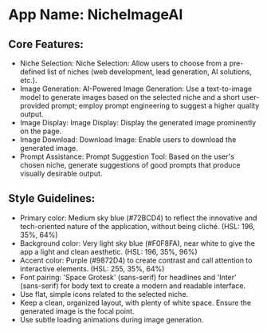 # **App Name**: NicheImageAI

## Core Features:

- Niche Selection: Niche Selection: Allow users to choose from a pre-defined list of niches (web development, lead generation, AI solutions, etc.).
- Image Generation: AI-Powered Image Generation: Use a text-to-image model to generate images based on the selected niche and a short user-provided prompt; employ prompt engineering to suggest a higher quality output.
- Image Display: Image Display: Display the generated image prominently on the page.
- Image Download: Download Image: Enable users to download the generated image.
- Prompt Assistance: Prompt Suggestion Tool: Based on the user's chosen niche, generate suggestions of good prompts that produce visually desirable output.

## Style Guidelines:

- Primary color: Medium sky blue (#72BCD4) to reflect the innovative and tech-oriented nature of the application, without being cliché. (HSL: 196, 35%, 64%)
- Background color: Very light sky blue (#F0F8FA), near white to give the app a light and clean aesthetic. (HSL: 196, 35%, 96%)
- Accent color: Purple (#9872D4) to create contrast and call attention to interactive elements. (HSL: 255, 35%, 64%)
- Font pairing: 'Space Grotesk' (sans-serif) for headlines and 'Inter' (sans-serif) for body text to create a modern and readable interface.
- Use flat, simple icons related to the selected niche.
- Keep a clean, organized layout, with plenty of white space. Ensure the generated image is the focal point.
- Use subtle loading animations during image generation.